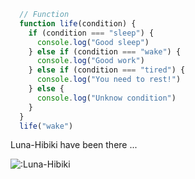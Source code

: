 ```javascript
  // Function
  function life(condition) {
    if (condition === "sleep") {
      console.log("Good sleep")
    } else if (condition === "wake") {
      console.log("Good work")
    } else if (condition === "tired") {
      console.log("You need to rest!")
    } else {
      console.log("Unknow condition")
    }
  }
  life("wake")
```

Luna-Hibiki have been there ...

![:Luna-Hibiki](https://count.getloli.com/get/@:Luna-Hibiki)
